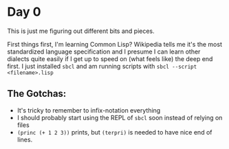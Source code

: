 # Day 0

This is just me figuring out different bits and pieces.

First things first, I'm learning Common Lisp? Wikipedia tells me it's the most
standardized language specification and I presume I can learn other dialects
quite easily if I get up to speed on (what feels like) the deep end first.
I just installed `sbcl` and am running scripts with `sbcl --script <filename>.lisp`


## The Gotchas:
 - It's tricky to remember to infix-notation everything
 - I should probably start using the REPL of `sbcl` soon instead of relying on
     files
 - `(princ (+ 1 2 3))` prints, but `(terpri)` is needed to have nice end of
     lines.

